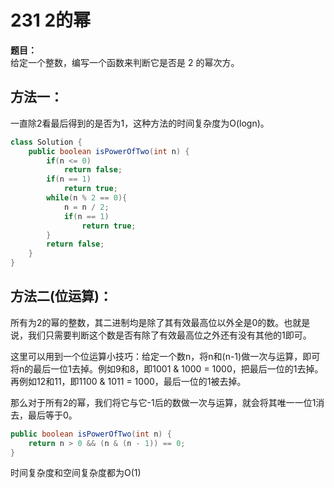 # 231 2的幂

**题目：**  
给定一个整数，编写一个函数来判断它是否是 2 的幂次方。

## 方法一：
一直除2看最后得到的是否为1，这种方法的时间复杂度为O(logn)。  
```java
class Solution {
    public boolean isPowerOfTwo(int n) {
        if(n <= 0)
            return false;
        if(n == 1)
            return true;
        while(n % 2 == 0){
            n = n / 2;
            if(n == 1)
                return true;
        }
        return false;
    }
}
```

## 方法二(位运算)：
所有为2的幂的整数，其二进制均是除了其有效最高位以外全是0的数。也就是说，我们只需要判断这个数是否有除了有效最高位之外还有没有其他的1即可。

这里可以用到一个位运算小技巧：给定一个数n，将n和(n-1)做一次与运算，即可将n的最后一位1去掉。例如9和8，即1001 & 1000 = 1000，把最后一位的1去掉。再例如12和11，即1100 & 1011 = 1000，最后一位的1被去掉。

那么对于所有2的幂，我们将它与它-1后的数做一次与运算，就会将其唯一一位1消去，最后等于0。
```java
public boolean isPowerOfTwo(int n) {
    return n > 0 && (n & (n - 1)) == 0;
}
```
时间复杂度和空间复杂度都为O(1)
